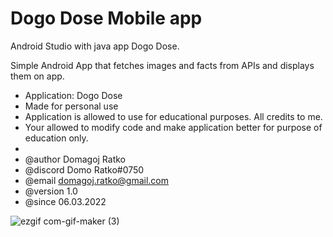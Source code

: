 # Dogo Dose Mobile app

Android Studio with java app Dogo Dose.

Simple Android App that fetches images and facts from APIs and displays them on app.
* Application: Dogo Dose
* Made for personal use
* Application is allowed to use for educational purposes. All credits to me.
* Your allowed to modify code and make application better for purpose of education only.
* 
* @author Domagoj Ratko
* @discord Domo Ratko#0750
* @email domagoj.ratko@gmail.com
* @version 1.0
* @since 06.03.2022

![ezgif com-gif-maker (3)](https://user-images.githubusercontent.com/62218857/156934691-b23e6653-ec34-4325-ac04-e0fd3e22defe.gif)

